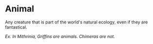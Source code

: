 # Animal

Any creature that is part of the world's natural ecology, even if they are fantastical.

*Ex. In Mithrinia, Griffins are animals. Chimeras are not.*
